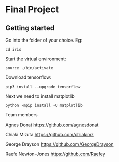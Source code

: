 # Final Project

## Getting started

Go into the folder of your choice. Eg:
```
cd iris
```
Start the virtual environment:
```
source ./bin/activate
```
Download tensorflow:
```
pip3 install --upgrade tensorflow
```
Next we need to install matplotlib
```
python -mpip install -U matplotlib
```


Team members

Agnes Donat  https://github.com/agnesdonat

Chiaki Mizuta  https://github.com/chiakimz

George Drayson  https://github.com/GeorgeDrayson

Raefe Newton-Jones  https://github.com/Raefey
